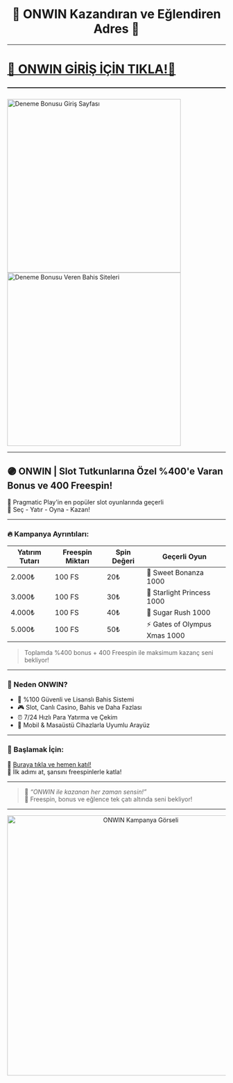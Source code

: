 <h1 align="center">🎰 ONWIN Kazandıran ve Eğlendiren Adres 🎉</h1>

---

# <a href="https://cutt.ly/urxVw3pU" title="Onwin Giriş Adresi">🔗 ONWIN GİRİŞ İÇİN TIKLA!🔗</a>

<hr style="border:none;height:1.5px;background:#111;margin:25px 0;">

<a href="https://cutt.ly/urxVw3pU" title="Onwin Güncel" style="display:inline-block; margin-right:12px;">
  <img src="https://r.resimlink.com/lRyzD0LPK.jpg" title="Onwin Güncel" alt="Deneme Bonusu Giriş Sayfası" width="400">
</a>
<a href="https://cutt.ly/urxVw3pU" title="Hemen Üye Ol, Bonusu Kap!" style="display:inline-block;">
  <img src="https://r.resimlink.com/tarseICD.jpg" title="Onwin Güncel" alt="Deneme Bonusu Veren Bahis Siteleri" width="400">
</a>

---

## 🟣 ONWIN | Slot Tutkunlarına Özel %400'e Varan Bonus ve 400 Freespin!

🎁 Pragmatic Play'in en popüler slot oyunlarında geçerli  
🎯 Seç - Yatır - Oyna - Kazan!

---

### 🔥 Kampanya Ayrıntıları:

| Yatırım Tutarı | Freespin Miktarı | Spin Değeri | Geçerli Oyun                 |
|----------------|------------------|-------------|------------------------------|
| 2.000₺         | 100 FS           | 20₺         | 🎯 Sweet Bonanza 1000        |
| 3.000₺         | 100 FS           | 30₺         | 🌟 Starlight Princess 1000   |
| 4.000₺         | 100 FS           | 40₺         | 🍬 Sugar Rush 1000           |
| 5.000₺         | 100 FS           | 50₺         | ⚡ Gates of Olympus Xmas 1000|

> Toplamda %400 bonus + 400 Freespin ile maksimum kazanç seni bekliyor!

---

### 🌈 Neden ONWIN?

- 💎 %100 Güvenli ve Lisanslı Bahis Sistemi  
- 🎮 Slot, Canlı Casino, Bahis ve Daha Fazlası  
- ⏰ 7/24 Hızlı Para Yatırma ve Çekim  
- 📱 Mobil & Masaüstü Cihazlarla Uyumlu Arayüz

---

### 🚀 Başlamak İçin:

🔗 [Buraya tıkla ve hemen katıl!](https://cutt.ly/urxVw3pU)  
🎯 İlk adımı at, şansını freespinlerle katla!

---

> 💬 *“ONWIN ile kazanan her zaman sensin!”*  
> 👑 Freespin, bonus ve eğlence tek çatı altında seni bekliyor!

---

<p align="center">
  <a href="https://cutt.ly/urxVw3pU" target="_blank">
    <img src="https://r.resimlink.com/jGmqH.jpg" alt="ONWIN Kampanya Görseli" width="600"/>
  </a>
</p>
